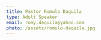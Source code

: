 ```yaml
---
title: Pastor Romulo Daquila
type: Adult Speaker
email: romy.daquila@yahoo.com
photo: /assets/romulo-daquila.jpg
---
```


